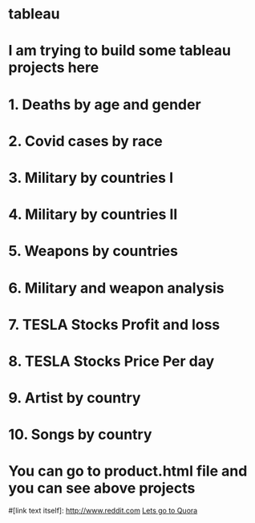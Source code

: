 # tableau
# I am trying to build some tableau projects here
# 1. Deaths by age and gender
# 2. Covid cases by race
# 3. Military by countries I
# 4. Military by countries II
# 5. Weapons by countries
# 6. Military and weapon analysis
# 7. TESLA Stocks Profit and loss
# 8. TESLA Stocks Price Per day
# 9. Artist by country
# 10. Songs by country

# You can go to  product.html file and you can see above projects 
#[link text itself]: http://www.reddit.com
[Lets go to Quora](https://www.quora.com)
